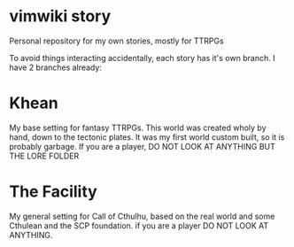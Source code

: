 # vimwiki story
Personal repository for my own stories, mostly for TTRPGs

To avoid things interacting accidentally, each story has it's own branch. I have 2 branches already:

# Khean 

My base setting for fantasy TTRPGs. This world was created wholy by hand, down to the tectonic plates. It was my first world custom built, so it is probably garbage. If you are a player, DO NOT LOOK AT ANYTHING BUT THE LORE FOLDER

# The Facility

My general setting for Call of Cthulhu, based on the real world and some Cthulean and the SCP foundation. if you are a player DO NOT LOOK AT ANYTHING.
